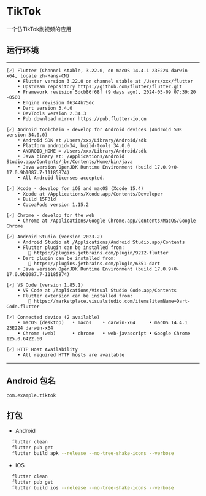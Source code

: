 # TikTok

一个仿TikTok刷视频的应用

## 运行环境

**************************************************************************************

    [✓] Flutter (Channel stable, 3.22.0, on macOS 14.4.1 23E224 darwin-x64, locale zh-Hans-CN)
        • Flutter version 3.22.0 on channel stable at /Users/xxx/flutter
        • Upstream repository https://github.com/flutter/flutter.git
        • Framework revision 5dcb86f68f (9 days ago), 2024-05-09 07:39:20 -0500
        • Engine revision f6344b75dc
        • Dart version 3.4.0
        • DevTools version 2.34.3
        • Pub download mirror https://pub.flutter-io.cn

    [✓] Android toolchain - develop for Android devices (Android SDK version 34.0.0)
        • Android SDK at /Users/xxx/Library/Android/sdk
        • Platform android-34, build-tools 34.0.0
        • ANDROID_HOME = /Users/xxx/Library/Android/sdk
        • Java binary at: /Applications/Android Studio.app/Contents/jbr/Contents/Home/bin/java
        • Java version OpenJDK Runtime Environment (build 17.0.9+0-17.0.9b1087.7-11185874)
        • All Android licenses accepted.

    [✓] Xcode - develop for iOS and macOS (Xcode 15.4)
        • Xcode at /Applications/Xcode.app/Contents/Developer
        • Build 15F31d
        • CocoaPods version 1.15.2

    [✓] Chrome - develop for the web
        • Chrome at /Applications/Google Chrome.app/Contents/MacOS/Google Chrome

    [✓] Android Studio (version 2023.2)
        • Android Studio at /Applications/Android Studio.app/Contents
        • Flutter plugin can be installed from:
            🔨 https://plugins.jetbrains.com/plugin/9212-flutter
        • Dart plugin can be installed from:
            🔨 https://plugins.jetbrains.com/plugin/6351-dart
        • Java version OpenJDK Runtime Environment (build 17.0.9+0-17.0.9b1087.7-11185874)

    [✓] VS Code (version 1.85.1)
        • VS Code at /Applications/Visual Studio Code.app/Contents
        • Flutter extension can be installed from:
            🔨 https://marketplace.visualstudio.com/items?itemName=Dart-Code.flutter

    [✓] Connected device (2 available)
        • macOS (desktop)   • macos    • darwin-x64     • macOS 14.4.1 23E224 darwin-x64
        • Chrome (web)      • chrome   • web-javascript • Google Chrome 125.0.6422.60

    [✓] HTTP Host Availability
        • All required HTTP hosts are available

**************************************************************************************

## Android 包名

    com.example.tiktok

## 打包

- Android

```bash
  flutter clean
  flutter pub get
  flutter build apk --release --no-tree-shake-icons --verbose
```

- iOS

```bash
  flutter clean
  flutter pub get
  flutter build ios --release --no-tree-shake-icons --verbose
```

